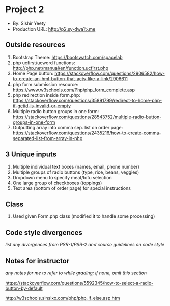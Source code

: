 # Project 2
+ By: Sishir Yeety
+ Production URL: <http://p2.sy-dwa15.me>

## Outside resources

1. Bootstrap Theme: <https://bootswatch.com/spacelab>
2. php ucfirst/ucword functions: <http://php.net/manual/en/function.ucfirst.php>
3. Home Page button: <https://stackoverflow.com/questions/2906582/how-to-create-an-hml-button-that-acts-like-a-link/2906611>
4. php form submission resource: <https://www.w3schools.com/Php/php_form_complete.asp>
5. php redirection inside form.php: <https://stackoverflow.com/questions/35891799/redirect-to-home-php-if-getid-is-invalid-or-empty>
6. Multiple radio button groups in one form: <https://stackoverflow.com/questions/28543752/multiple-radio-button-groups-in-one-form>
7. Outputting array into comma sep. list on order page: <https://stackoverflow.com/questions/2435216/how-to-create-comma-separated-list-from-array-in-php>

## 3 Unique inputs

1. Multiple individual text boxes (names, email, phone number)
2. Multiple groups of radio buttons (type, rice, beans, veggies)
3. Dropdown menu to specify meat/tofu selection
4. One large group of checkboxes (toppings)
5. Text area (bottom of order page) for special instructions

## Class

1. Used given Form.php class (modified it to handle some processing)

## Code style divergences
*list any divergences from PSR-1/PSR-2 and course guidelines on code style*

## Notes for instructor
*any notes for me to refer to while grading; if none, omit this section*

https://stackoverflow.com/questions/5592345/how-to-select-a-radio-button-by-default

http://w3schools.sinsixx.com/php/php_if_else.asp.htm